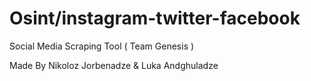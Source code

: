 # Osint/instagram-twitter-facebook
Social Media Scraping Tool ( Team Genesis )



Made By Nikoloz Jorbenadze & Luka Andghuladze
